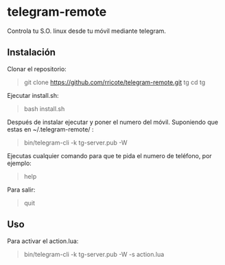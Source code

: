 # telegram-remote

Controla tu S.O. linux desde tu móvil mediante telegram.

Instalación
-

Clonar el repositorio:
> git clone https://github.com/rricote/telegram-remote.git tg
> cd tg

Ejecutar install.sh:

> bash install.sh

Después de instalar ejecutar y poner el numero del móvil.
Suponiendo que estas en ~/.telegram-remote/ :
> bin/telegram-cli -k tg-server.pub -W

Ejecutas cualquier comando para que te pida el numero de teléfono, por ejemplo:
> help

Para salir:
>quit

Uso
-
Para activar el action.lua:
> bin/telegram-cli -k tg-server.pub -W -s action.lua